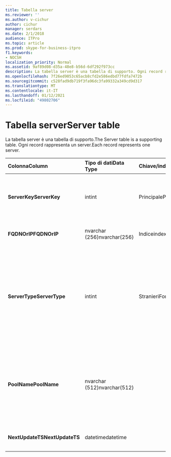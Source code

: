 ```yaml
---
title: Tabella server
ms.reviewer: ''
ms.author: v-cichur
author: cichur
manager: serdars
ms.date: 2/1/2018
audience: ITPro
ms.topic: article
ms.prod: skype-for-business-itpro
f1.keywords:
- NOCSH
localization_priority: Normal
ms.assetid: 9af89d08-d35a-48e8-b56d-6df292f973cc
description: La tabella server è una tabella di supporto. Ogni record rappresenta un server.
ms.openlocfilehash: 7f26ed9053c65acb8cfd2e586edbd77fdfa7472b
ms.sourcegitcommit: c528fad9db719f3fa96dc3fa99332a349cd9d317
ms.translationtype: MT
ms.contentlocale: it-IT
ms.lasthandoff: 01/12/2021
ms.locfileid: "49802706"
---
```

# <a name="server-table"></a><span data-ttu-id="3eb29-104">Tabella server</span><span class="sxs-lookup"><span data-stu-id="3eb29-104">Server table</span></span>
 
<span data-ttu-id="3eb29-105">La tabella server è una tabella di supporto.</span><span class="sxs-lookup"><span data-stu-id="3eb29-105">The Server table is a supporting table.</span></span> <span data-ttu-id="3eb29-106">Ogni record rappresenta un server.</span><span class="sxs-lookup"><span data-stu-id="3eb29-106">Each record represents one server.</span></span> 
  
|<span data-ttu-id="3eb29-107">**Colonna**</span><span class="sxs-lookup"><span data-stu-id="3eb29-107">**Column**</span></span>|<span data-ttu-id="3eb29-108">**Tipo di dati**</span><span class="sxs-lookup"><span data-stu-id="3eb29-108">**Data Type**</span></span>|<span data-ttu-id="3eb29-109">**Chiave/indice**</span><span class="sxs-lookup"><span data-stu-id="3eb29-109">**Key/Index**</span></span>|<span data-ttu-id="3eb29-110">**Dettagli**</span><span class="sxs-lookup"><span data-stu-id="3eb29-110">**Details**</span></span>|
|:-----|:-----|:-----|:-----|
|<span data-ttu-id="3eb29-111">**ServerKey**</span><span class="sxs-lookup"><span data-stu-id="3eb29-111">**ServerKey**</span></span> <br/> |<span data-ttu-id="3eb29-112">int</span><span class="sxs-lookup"><span data-stu-id="3eb29-112">int</span></span>  <br/> |<span data-ttu-id="3eb29-113">Principale</span><span class="sxs-lookup"><span data-stu-id="3eb29-113">Primary</span></span>  <br/> |<span data-ttu-id="3eb29-114">Numero univoco che identifica il server.</span><span class="sxs-lookup"><span data-stu-id="3eb29-114">Unique number identifying the server.</span></span>  <br/> |
|<span data-ttu-id="3eb29-115">**FQDNOrIP**</span><span class="sxs-lookup"><span data-stu-id="3eb29-115">**FQDNOrIP**</span></span> <br/> |<span data-ttu-id="3eb29-116">nvarchar (256)</span><span class="sxs-lookup"><span data-stu-id="3eb29-116">nvarchar(256)</span></span>  <br/> |<span data-ttu-id="3eb29-117">Indice</span><span class="sxs-lookup"><span data-stu-id="3eb29-117">index</span></span>  <br/> |<span data-ttu-id="3eb29-118">Stringa dell'indirizzo MAC.</span><span class="sxs-lookup"><span data-stu-id="3eb29-118">MAC address string.</span></span>  <br/> |
|<span data-ttu-id="3eb29-119">**ServerType**</span><span class="sxs-lookup"><span data-stu-id="3eb29-119">**ServerType**</span></span> <br/> |<span data-ttu-id="3eb29-120">int</span><span class="sxs-lookup"><span data-stu-id="3eb29-120">int</span></span>  <br/> |<span data-ttu-id="3eb29-121">Stranieri</span><span class="sxs-lookup"><span data-stu-id="3eb29-121">Foreign</span></span>  <br/> |<span data-ttu-id="3eb29-122">1: Mediation Server</span><span class="sxs-lookup"><span data-stu-id="3eb29-122">1: Mediation Server</span></span>  <br/> <span data-ttu-id="3eb29-123">2: a/V Conferencing Server16394: A/V Edge service32769: gateway</span><span class="sxs-lookup"><span data-stu-id="3eb29-123">2: A/V Conferencing Server16394: A/V Edge service32769: Gateway</span></span>  <br/> |
|<span data-ttu-id="3eb29-124">**PoolName**</span><span class="sxs-lookup"><span data-stu-id="3eb29-124">**PoolName**</span></span> <br/> |<span data-ttu-id="3eb29-125">nvarchar (512)</span><span class="sxs-lookup"><span data-stu-id="3eb29-125">nvarchar(512)</span></span>  <br/> ||<span data-ttu-id="3eb29-126">Pool a cui appartiene il server.</span><span class="sxs-lookup"><span data-stu-id="3eb29-126">Pool the server belongs to.</span></span> <span data-ttu-id="3eb29-127">Applicabile solo per l'A/V Conferencing Server.</span><span class="sxs-lookup"><span data-stu-id="3eb29-127">Only applicable for the A/V Conferencing Server.</span></span>  <br/> |
|<span data-ttu-id="3eb29-128">**NextUpdateTS**</span><span class="sxs-lookup"><span data-stu-id="3eb29-128">**NextUpdateTS**</span></span> <br/> |<span data-ttu-id="3eb29-129">datetime</span><span class="sxs-lookup"><span data-stu-id="3eb29-129">datetime</span></span>  <br/> ||<span data-ttu-id="3eb29-130">Solo per uso interno.</span><span class="sxs-lookup"><span data-stu-id="3eb29-130">For internal use only.</span></span>  <br/> |
   

